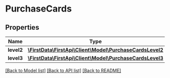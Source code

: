 # PurchaseCards

## Properties
Name | Type | Description | Notes
------------ | ------------- | ------------- | -------------
**level2** | [**\FirstData\FirstApi\Client\Model\PurchaseCardsLevel2**](PurchaseCardsLevel2.md) |  | [optional] 
**level3** | [**\FirstData\FirstApi\Client\Model\PurchaseCardsLevel3**](PurchaseCardsLevel3.md) |  | [optional] 

[[Back to Model list]](../README.md#documentation-for-models) [[Back to API list]](../README.md#documentation-for-api-endpoints) [[Back to README]](../README.md)



